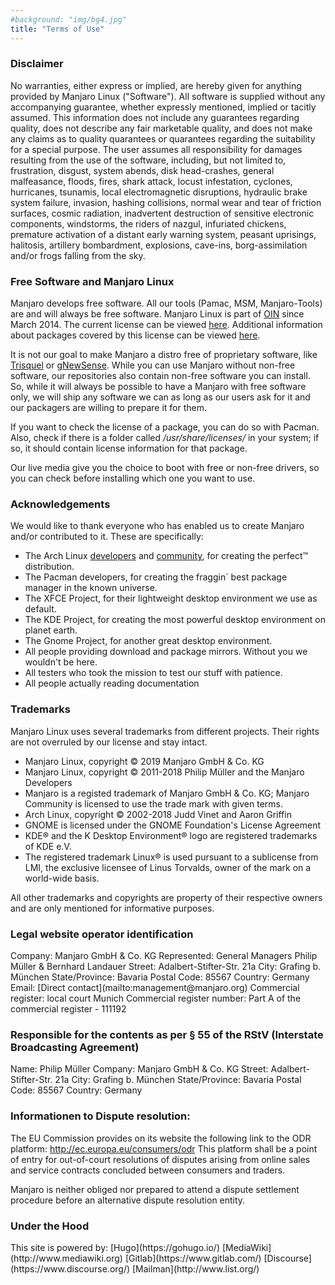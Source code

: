 ```yaml
---
#background: "img/bg4.jpg"
title: "Terms of Use"
---
```


### Disclaimer

No warranties, either express or implied, are hereby given for anything provided by Manjaro Linux ("Software"). All software is supplied without any accompanying guarantee, whether expressly mentioned, implied or tacitly assumed. This information does not include any guarantees regarding quality, does not describe any fair marketable quality, and does not make any claims as to quality quarantees or quarantees regarding the suitability for a special purpose. The user assumes all responsibility for damages resulting from the use of the software, including, but not limited to, frustration, disgust, system abends, disk head-crashes, general malfeasance, floods, fires, shark attack, locust infestation, cyclones, hurricanes, tsunamis, local electromagnetic disruptions, hydraulic brake system failure, invasion, hashing collisions, normal wear and tear of friction surfaces, cosmic radiation, inadvertent destruction of sensitive electronic components, windstorms, the riders of nazgul, infuriated chickens, premature activation of a distant early warning system, peasant uprisings, halitosis, artillery bombardment, explosions, cave-ins, borg-assimilation and/or frogs falling from the sky.

### Free Software and Manjaro Linux

Manjaro develops free software. All our tools (Pamac, MSM, Manjaro-Tools) are and will always be free software. Manjaro Linux is part of [OIN](http://www.openinventionnetwork.com/community-of-licensees/) since March 2014. The current license can be viewed [here](http://www.openinventionnetwork.com/joining-oin/oin-license-agreement/). Additional information about packages covered by this license can be viewed [here](http://www.openinventionnetwork.com/joining-oin/linux-system/).

It is not our goal to make Manjaro a distro free of proprietary software, like [Trisquel](http://trisquel.info/) or [gNewSense](http://www.gnewsense.org/). While you can use Manjaro without non-free software, our repositories also contain non-free software you can install. So, while it will always be possible to have a Manjaro with free software only, we will ship any software we can as long as our users ask for it and our packagers are willing to prepare it for them.

If you want to check the license of a package, you can do so with Pacman. Also, check if there is a folder called _/usr/share/licenses/_ in your system; if so, it should contain license information for that package.

Our live media give you the choice to boot with free or non-free drivers, so you can check before installing which one you want to use.

### Acknowledgements

We would like to thank everyone who has enabled us to create Manjaro and/or contributed to it. These are specifically:

* The Arch Linux [developers](http://www.archlinux.org/developers/) and [community](http://bbs.archlinux.org/), for creating the perfect™ distribution.
* The Pacman developers, for creating the fraggin` best package manager in the known universe.
* The XFCE Project, for their lightweight desktop environment we use as default.
* The KDE Project, for creating the most powerful desktop environment on planet earth.
* The Gnome Project, for another great desktop environment.
* All people providing download and package mirrors. Without you we wouldn't be here.
* All testers who took the mission to test our stuff with patience.
* All people actually reading documentation


### Trademarks

Manjaro Linux uses several trademarks from different projects. Their rights are not overruled by our license and stay intact.

* Manjaro Linux, copyright © 2019 Manjaro GmbH & Co. KG
* Manjaro Linux, copyright © 2011-2018 Philip Müller and the Manjaro Developers
* Manjaro is a registed trademark of Manjaro GmbH & Co. KG; Manjaro Community is licensed to use the trade mark with given terms.
* Arch Linux, copyright © 2002-2018 Judd Vinet and Aaron Griffin
* GNOME is licensed under the GNOME Foundation's License Agreement
* KDE® and the K Desktop Environment® logo are registered trademarks of KDE e.V.
* The registered trademark Linux® is used pursuant to a sublicense from LMI, the exclusive licensee of Linus Torvalds, owner of the mark on a world-wide basis.

All other trademarks and copyrights are property of their respective owners and are only mentioned for informative purposes.

### Legal website operator identification

<dl>
Company: Manjaro GmbH & Co. KG
Represented: General Managers Philip Müller & Bernhard Landauer
Street: Adalbert-Stifter-Str. 21a
City: Grafing b. München
State/Province: Bavaria
Postal Code: 85567
Country: Germany
Email: [Direct contact](mailto:management@manjaro.org)
Commercial register: local court Munich
Commercial register number: Part A of the commercial register - 111192
</dl>

### Responsible for the contents as per § 55 of the RStV (Interstate Broadcasting Agreement)

<dl>
Name: Philip Müller
Company: Manjaro GmbH & Co. KG
Street: Adalbert-Stifter-Str. 21a
City: Grafing b. München
State/Province: Bavaria
Postal Code: 85567
Country: Germany
</dl>

### Informationen to Dispute resolution:

The EU Commission provides on its website the following link to the ODR platform: http://ec.europa.eu/consumers/odr This platform shall be a point of entry for out-of-court resolutions of disputes arising from online sales and service contracts concluded between consumers and traders.

Manjaro is neither obliged nor prepared to attend a dispute settlement procedure before an alternative dispute resolution entity. 

### Under the Hood

<dl>
This site is powered by:
[Hugo](https://gohugo.io/)
[MediaWiki](http://www.mediawiki.org)
[Gitlab](https://www.gitlab.com/)
[Discourse](https://www.discourse.org/)
[Mailman](http://www.list.org/)
</dl>
